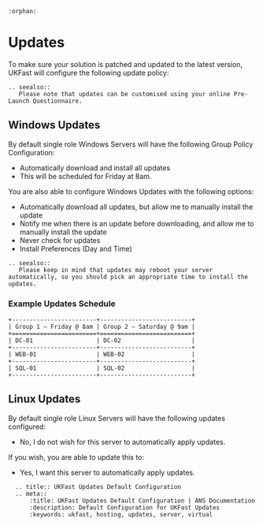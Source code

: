 ```eval_rst
:orphan:
```

# Updates

To make sure your solution is patched and updated to the latest version, UKFast will configure the following update policy:

```eval_rst
.. seealso::
   Please note that updates can be customised using your online Pre-Launch Questionnaire.
```
## Windows Updates

By default single role Windows Servers will have the following Group Policy Configuration:

- Automatically download and install all updates
- This will be scheduled for Friday at 8am.

You are also able to configure Windows Updates with the following options:

- Automatically download all updates, but allow me to manually install the update
- Notify me when there is an update before downloading, and allow me to manually install the update
- Never check for updates
- Install Preferences (Day and Time)
```eval_rst
.. seealso::
   Please keep in mind that updates may reboot your server automatically, so you should pick an appropriate time to install the updates.
```
### Example Updates Schedule

```eval_rst
+------------------------+--------------------------+
| Group 1 – Friday @ 8am | Group 2 – Saturday @ 9am |
+========================+==========================+
| DC-01                  | DC-02                    |
+------------------------+--------------------------+
| WEB-01                 | WEB-02                   |
+------------------------+--------------------------+
| SQL-01                 | SQL-02                   |
+------------------------+--------------------------+
```

## Linux Updates

By default single role Linux Servers will have the following updates configured:

- No, I do not wish for this server to automatically apply updates.

If you wish, you are able to update this to:

- Yes, I want this server to automatically apply updates.

```eval_rst
  .. title:: UKFast Updates Default Configuration
  .. meta::
      :title: UKFast Updates Default Configuration | ANS Documentation
      :description: Default Configuration for UKFast Updates
      :keywords: ukfast, hosting, updates, server, virtual
